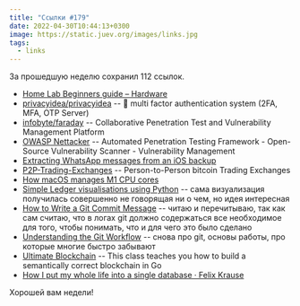 ```yaml
---
title: "Ссылки #179"
date: 2022-04-30T10:44:13+0300
image: https://static.juev.org/images/links.jpg
tags: 
  - links
---
```


За прошедшую неделю сохранил 112 ссылок.

* [Home Lab Beginners guide – Hardware](https://haydenjames.io/home-lab-beginners-guide-hardware/)
* [privacyidea/privacyidea](https://github.com/privacyidea/privacyidea) -- 🔐 multi factor authentication system (2FA, MFA, OTP Server)
* [infobyte/faraday](https://github.com/infobyte/faraday) -- Collaborative Penetration Test and Vulnerability Management Platform
* [OWASP Nettacker](https://github.com/OWASP/Nettacker) -- Automated Penetration Testing Framework - Open-Source Vulnerability Scanner - Vulnerability Management
* [Extracting WhatsApp messages from an iOS backup](https://yasoob.me/posts/extracting-whatsapp-messages-from-ios-backup/)
* [P2P-Trading-Exchanges](https://github.com/cointastical/P2P-Trading-Exchanges) -- Person-to-Person bitcoin Trading Exchanges
* [How macOS manages M1 CPU cores](https://eclecticlight.co/2022/04/25/how-macos-manages-m1-cpu-cores/)
* [Simple Ledger visualisations using Python](https://wilw.dev/blog/2022/04/24/ledger-python-visualisation/) -- сама визуализация получилась совершенно не говорящая ни о чем, но идея интересная
* [How to Write a Git Commit Message](https://cbea.ms/git-commit/) -- читаю и перечитываю, так как сам считаю, что в логах git должно содержаться все необходимое для того, чтобы понимать, что и для чего это было сделано
* [Understanding the Git Workflow](https://sandofsky.com/workflow/git-workflow) -- снова про git, основы работы, про которые многие быстро забывают
* [Ultimate Blockchain](https://github.com/ardanlabs/blockchain) -- This class teaches you how to build a semantically correct blockchain in Go
* [How I put my whole life into a single database · Felix Krause](https://krausefx.com//blog/how-i-put-my-whole-life-into-a-single-database)

Хорошей вам недели!

